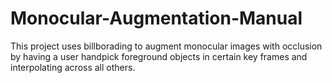 # Monocular-Augmentation-Manual
This project uses billborading to augment monocular images with occlusion by having a user handpick foreground objects in certain key frames and interpolating across all others.
